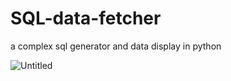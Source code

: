 # SQL-data-fetcher

a complex sql generator and data display in python

![Untitled](https://github.com/user-attachments/assets/37632184-e85f-4666-ba4c-a27cab23fe19)
